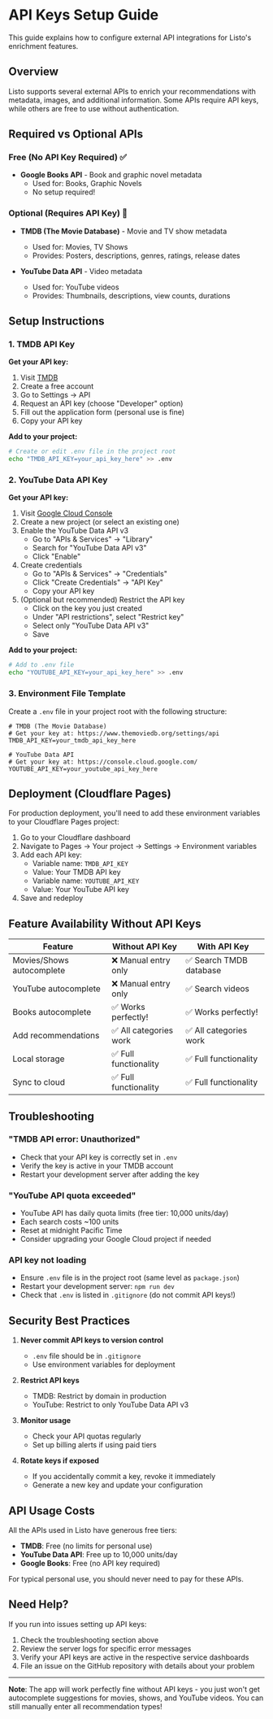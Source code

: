 # API Keys Setup Guide

This guide explains how to configure external API integrations for Listo's enrichment features.

## Overview

Listo supports several external APIs to enrich your recommendations with metadata, images, and additional information. Some APIs require API keys, while others are free to use without authentication.

## Required vs Optional APIs

### Free (No API Key Required) ✅
- **Google Books API** - Book and graphic novel metadata
  - Used for: Books, Graphic Novels
  - No setup required!

### Optional (Requires API Key) 🔑
- **TMDB (The Movie Database)** - Movie and TV show metadata
  - Used for: Movies, TV Shows
  - Provides: Posters, descriptions, genres, ratings, release dates

- **YouTube Data API** - Video metadata
  - Used for: YouTube videos
  - Provides: Thumbnails, descriptions, view counts, durations

## Setup Instructions

### 1. TMDB API Key

**Get your API key:**
1. Visit [TMDB](https://www.themoviedb.org/)
2. Create a free account
3. Go to Settings → API
4. Request an API key (choose "Developer" option)
5. Fill out the application form (personal use is fine)
6. Copy your API key

**Add to your project:**
```bash
# Create or edit .env file in the project root
echo "TMDB_API_KEY=your_api_key_here" >> .env
```

### 2. YouTube Data API Key

**Get your API key:**
1. Visit [Google Cloud Console](https://console.cloud.google.com/)
2. Create a new project (or select an existing one)
3. Enable the YouTube Data API v3
   - Go to "APIs & Services" → "Library"
   - Search for "YouTube Data API v3"
   - Click "Enable"
4. Create credentials
   - Go to "APIs & Services" → "Credentials"
   - Click "Create Credentials" → "API Key"
   - Copy your API key
5. (Optional but recommended) Restrict the API key
   - Click on the key you just created
   - Under "API restrictions", select "Restrict key"
   - Select only "YouTube Data API v3"
   - Save

**Add to your project:**
```bash
# Add to .env file
echo "YOUTUBE_API_KEY=your_api_key_here" >> .env
```

### 3. Environment File Template

Create a `.env` file in your project root with the following structure:

```env
# TMDB (The Movie Database)
# Get your key at: https://www.themoviedb.org/settings/api
TMDB_API_KEY=your_tmdb_api_key_here

# YouTube Data API
# Get your key at: https://console.cloud.google.com/
YOUTUBE_API_KEY=your_youtube_api_key_here
```

## Deployment (Cloudflare Pages)

For production deployment, you'll need to add these environment variables to your Cloudflare Pages project:

1. Go to your Cloudflare dashboard
2. Navigate to Pages → Your project → Settings → Environment variables
3. Add each API key:
   - Variable name: `TMDB_API_KEY`
   - Value: Your TMDB API key
   - Variable name: `YOUTUBE_API_KEY`
   - Value: Your YouTube API key
4. Save and redeploy

## Feature Availability Without API Keys

| Feature | Without API Key | With API Key |
|---------|----------------|--------------|
| Movies/Shows autocomplete | ❌ Manual entry only | ✅ Search TMDB database |
| YouTube autocomplete | ❌ Manual entry only | ✅ Search videos |
| Books autocomplete | ✅ Works perfectly! | ✅ Works perfectly! |
| Add recommendations | ✅ All categories work | ✅ All categories work |
| Local storage | ✅ Full functionality | ✅ Full functionality |
| Sync to cloud | ✅ Full functionality | ✅ Full functionality |

## Troubleshooting

### "TMDB API error: Unauthorized"
- Check that your API key is correctly set in `.env`
- Verify the key is active in your TMDB account
- Restart your development server after adding the key

### "YouTube API quota exceeded"
- YouTube API has daily quota limits (free tier: 10,000 units/day)
- Each search costs ~100 units
- Reset at midnight Pacific Time
- Consider upgrading your Google Cloud project if needed

### API key not loading
- Ensure `.env` file is in the project root (same level as `package.json`)
- Restart your development server: `npm run dev`
- Check that `.env` is listed in `.gitignore` (do not commit API keys!)

## Security Best Practices

1. **Never commit API keys to version control**
   - `.env` file should be in `.gitignore`
   - Use environment variables for deployment

2. **Restrict API keys**
   - TMDB: Restrict by domain in production
   - YouTube: Restrict to only YouTube Data API v3

3. **Monitor usage**
   - Check your API quotas regularly
   - Set up billing alerts if using paid tiers

4. **Rotate keys if exposed**
   - If you accidentally commit a key, revoke it immediately
   - Generate a new key and update your configuration

## API Usage Costs

All the APIs used in Listo have generous free tiers:

- **TMDB**: Free (no limits for personal use)
- **YouTube Data API**: Free up to 10,000 units/day
- **Google Books**: Free (no API key required)

For typical personal use, you should never need to pay for these APIs.

## Need Help?

If you run into issues setting up API keys:
1. Check the troubleshooting section above
2. Review the server logs for specific error messages
3. Verify your API keys are active in the respective service dashboards
4. File an issue on the GitHub repository with details about your problem

---

**Note**: The app will work perfectly fine without API keys - you just won't get autocomplete suggestions for movies, shows, and YouTube videos. You can still manually enter all recommendation types!
